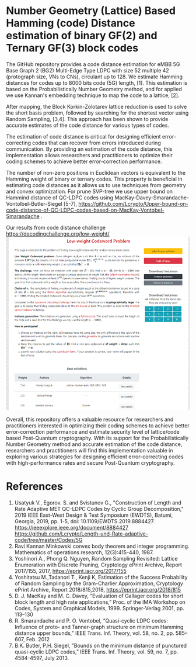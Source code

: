 # Number Geometry (Lattice) Based Hamming (code) Distance estimation of binary GF(2) and Ternary GF(3) block codes


The GitHub repository provides a code distance estimation for eMBB 5G Base Graph 2 (BG2) Multi-Edge Type LDPC with size 52 multiple 42 (protograph size, VNs to CNs), circulant up to 128. We estimate Hamming distances for codes up to 8000 bits code (5G) length, [1]. This estimation is based on the Probabilistically Number Geometry method, and for applied we use Kannan's embedding technique to map the code to a lattice, [2].

After mapping, the Block Korkin-Zolotarev lattice reduction is used to solve the short basis problem, followed by searching for the shortest vector using Random Sampling, [3,4]. This approach has been shown to provide accurate estimates of the code distance for various types of codes.

The estimation of code distance is critical for designing efficient error-correcting codes that can recover from errors introduced during communication. By providing an estimation of the code distance, this implementation allows researchers and practitioners to optimize their coding schemes to achieve better error-correction performance.

The number of non-zero positions in Euclidean vectors is equivalent to the Hamming weight of binary or ternary codes. This property is beneficial in estimating code distances as it allows us to use techniques from geometry and convex optimization. For prune SVP-tree we use upper bound on Hammind distance of QC-LDPC codes using MacKay-Davey-Smarandache-Vontolbel-Butler-Siegel [5-7], https://github.com/Lcrypto/Upper-bound-on-code-distance-of-QC-LDPC-codes-based-on-MacKay-Vontobel-Smarandache .

Our results from code distance challenge https://decodingchallenge.org/low-weight/
![alt text](https://github.com/Lcrypto/Length-und-Rate-adaptive-code/blob/master/Code_distance_challenge.png)



Overall, this repository offers a valuable resource for researchers and practitioners interested in optimizing their coding schemes to achieve better error-correction performance and estimate security level of lattice/code based Post-Quantum cryptography. With its support for the Probabilistically Number Geometry method and accurate estimation of the code distance, researchers and practitioners will find this implementation valuable in exploring various strategies for designing efficient error-correcting codes with high-performance rates and secure Post-Quantum cryptography.


# References

1. Usatyuk V., Egorov. S. and  Svistunov G., "Construction of Length and Rate Adaptive MET QC-LDPC Codes by Cyclic Group Decomposition," 2019 IEEE East-West Design & Test Symposium (EWDTS), Batumi, Georgia, 2019, pp. 1-5, doi: 10.1109/EWDTS.2019.8884427. https://ieeexplore.ieee.org/document/8884427 https://github.com/Lcrypto/Length-und-Rate-adaptive-code/tree/master/Codes/5G
2. Ravi Kannan  Minkowski convex body theorem and integer programming. Mathematics of operations research, 12(3):415-440, 1987.
3. Yoshinori A., Phong Q. Nguyen, Random Sampling Revisited: Lattice Enumeration with Discrete Pruning, Cryptology ePrint Archive, Report 2017/155, 2017, https://eprint.iacr.org/2017/155 
4. Yoshitatsu M.,Tadanori T., Kenji K, Estimation of the Success Probability of Random Sampling by the Gram-Charlier Approximation, Cryptology ePrint Archive, Report 2018/815,2018, https://eprint.iacr.org/2018/815
5. D. J. MacKay and M. C. Davey, “Evaluation of Gallager codes for short block length and high rate applications,” Proc. of the IMA Workshop on Codes, System and Graphical Models, 1999. Springer-Verlag 2001, pp. 113–130
6. R. Smarandache and P. O. Vontobel, “Quasi-cyclic LDPC codes: Influence of proto- and Tanner-graph structure on minimum Hamming distance upper bounds,” IEEE Trans. Inf. Theory, vol. 58, no. 2, pp. 585–607, Feb. 2012
7. B.K. Butler, P.H. Siegel, ”Bounds on the minimum distance of punctured quasi-cyclic LDPC codes,” IEEE Trans. Inf. Theory, vol. 59, no. 7, pp. 4584-4597, July 2013.


